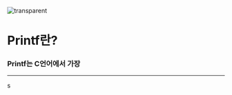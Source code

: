 ![transparent](https://capsule-render.vercel.app/api?type=transparent&fontColor=ffcc33&text=MinJun's%20GitHub%20&height=180&fontSize=60&desc=TIL&descAlignY=75&descAlign=60)

# Printf란?

### Printf는 C언어에서 가장 

<hr>s